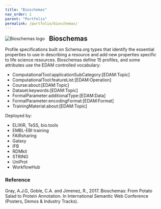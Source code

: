 ```yaml
---
title: "Bioschemas"
nav_order: 1
parent: "Portfolio"
permalink: /portfolio/bioschemas/
---
```


<div style="display: flex; align-items: center; gap: 1em; margin-bottom: 1em;">
  <img src="{{ '/assets/images/Bioschemas_resized.png' | relative_url }}" alt="Bioschemas logo" style="height: auto;">
  <h2 style="margin: 0;">Bioschemas</h2>
</div>

Profile specifications built on Schema.org types that identify the essential properties to use in describing a resource and add new properties specific to life science resources.
Bioschemas define 15 profiles, and some attributes use the EDAM controlled vocabulary:

* ComputationalTool:applicationSubCategory:[EDAM:Topic]
* ComputationalTool:featureList:[EDAM:Operation]
* Course:about:[EDAM:Topic]
* Dataset:keywords:[EDAM:Topic]
* FormalParameter:additionalType:[EDAM:Data]
* FormalParameter:encodingFormat:[EDAM:Format]
* TrainingMaterial:about:[EDAM:Topic]

Deployed by:

* ELIXIR, TeSS, bio.tools
* EMBL-EBI training
* FAIRsharing
* Galaxy
* IFB
* RDMkit
* STRING
* UniProt
* WorkflowHub

### Reference

Gray, A.J.G, Goble, C.A. and Jimenez, R., 2017. Bioschemas: From Potato Salad to Protein Annotation. In International Semantic Web Conference (Posters, Demos & Industry Tracks).
